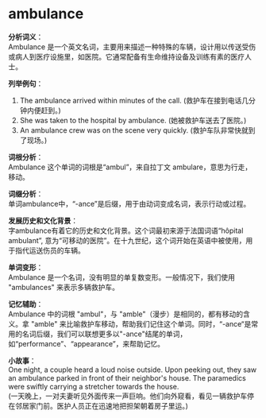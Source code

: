# ambulance

**分析词义**：  
Ambulance 是一个英文名词，主要用来描述一种特殊的车辆，设计用以传送受伤或病人到医疗设施里，如医院。它通常配备有生命维持设备及训练有素的医疗人士。

  

**列举例句**：

  

1.  The ambulance arrived within minutes of the call. (救护车在接到电话几分钟内便赶到。)
2.  She was taken to the hospital by ambulance. (她被救护车送去了医院。)
3.  An ambulance crew was on the scene very quickly. (救护车队非常快就到了现场。)

  

**词根分析**：  
Ambulance 这个单词的词根是“ambul”，来自拉丁文 ambulare，意思为行走，移动。

  

**词缀分析**：  
单词ambulance中，“-ance”是后缀，用于由动词变成名词，表示行动或过程。

  

**发展历史和文化背景**：  
字ambulance有着它的历史和文化背景。这个词最初来源于法国词语“hôpital ambulant”, 意为“可移动的医院”。在十九世纪，这个词开始在英语中被使用，用于指代运送伤员的车辆。

  

**单词变形**：  
Ambulance 是一个名词，没有明显的单复数变形。一般情况下，我们使用 "ambulances" 来表示多辆救护车。

  

**记忆辅助**：  
Ambulance 中的词根 "ambul"，与 "amble"（漫步）是相同的，都有移动的含义。拿 "amble" 来比喻救护车移动，帮助我们记住这个单词。同时，“-ance“是常用的名词后缀，我们可以联想更多以"-ance"结尾的单词，如“performance”、“appearance”，来帮助记忆。

  

**小故事**：  
One night, a couple heard a loud noise outside. Upon peeking out, they saw an ambulance parked in front of their neighbor's house. The paramedics were swiftly carrying a stretcher towards the house.  
(一天晚上，一对夫妻听见外面传来一声巨响。他们向外窥看，看见一辆救护车停在邻居家门前。医护人员正在迅速地把担架朝着房子里运。)
